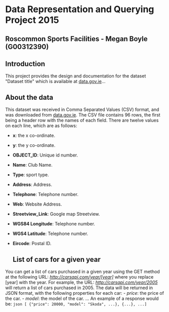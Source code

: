 # Data Representation and Querying Project 2015
## Roscommon Sports Facilities - Megan Boyle (G00312390)

## Introduction
This project provides the design and documentation for the dataset "Dataset title" which is available at [data.gov.ie](http://data.gov.ie)...

## About the data
This dataset was received in Comma Separated Values (CSV) format, and was downloaded from [data.gov.ie](https://data.gov.ie/dataset/roscommon-sports-facilitiesbbc82/resource/fbe3f45a-5411-4279-b0ed-971679f5813b).
The CSV file contains 96 rows, the first being a header row with the names of each field.
There are twelve values on each line, which are as follows:
- **x**: the x co-ordinate.
- **y**: the y co-ordinate.
- **OBJECT_ID**: Unique id number.
- **Name**: Club Name.
- **Type**: sport type.
- **Address**: Address.
- **Telephone**: Telephone number.
- **Web**: Website Address.
- **Streetview_Link**: Google map Streetview.
- **WGS84 Longitude**: Telephone number.
- **WGS4 Latitude**: Telephone number.
- **Eircode**: Postal ID.
    
    
    ## List of cars for a given year
You can get a list of cars purchased in a given year using the GET method at the following URL:
*http://carsapi.com/year/[year]*
where you replace [year] with the year.
For example, the URL:
*http://carsapi.com/year/2005*
will return a list of cars purchased in 2005.
The data will be returned in JSON format, with the following properties for each car:
    - *price*: the price of the car.
    - *model*: the model of the car.
    ...
An example of a response would be:
    ```json
    [ {"price": 20000, "model": "Skoda", ...}, {...}, ...]
    ```
